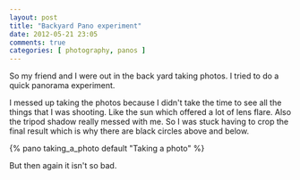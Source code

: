 ```yaml
---
layout: post
title: "Backyard Pano experiment"
date: 2012-05-21 23:05
comments: true
categories: [ photography, panos ]
---
```

So my friend and I were out in the back yard taking photos. I tried to do a
quick panorama experiment.

I messed up taking the photos because I didn't take the time to see all the
things that I was shooting. Like the sun which offered a lot of lens flare.
Also the tripod shadow really messed with me. So I was stuck having to crop the
final result which is why there are black circles above and below.

{% pano taking_a_photo default "Taking a photo" %}

But then again it isn't so bad.
